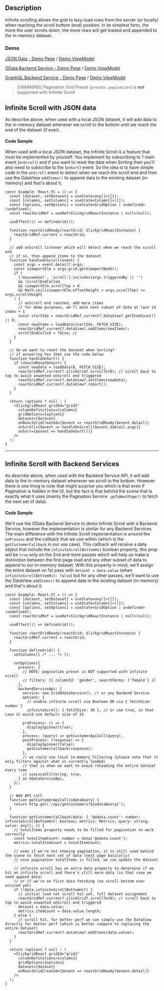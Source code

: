 ## Description

Infinite scrolling allows the grid to lazy-load rows from the server (or locally) when reaching the scroll bottom (end) position.
In its simplest form, the more the user scrolls down, the more rows will get loaded and appended to the in-memory dataset.

### Demo

[JSON Data - Demo Page](https://ghiscoding.github.io/slickgrid-react/#/slickgrid/Example38) / [Demo ViewModel](https://github.com/ghiscoding/slickgrid-react/blob/master/src/examples/slickgrid/Example38.tsx)

[OData Backend Service - Demo Page](https://ghiscoding.github.io/slickgrid-react/#/slickgrid/Example39) / [Demo ViewModel](https://github.com/ghiscoding/slickgrid-react/blob/master/src/examples/slickgrid/Example39.tsx)

[GraphQL Backend Service - Demo Page](https://ghiscoding.github.io/slickgrid-react/#/slickgrid/Example40) / [Demo ViewModel](https://github.com/ghiscoding/slickgrid-react/blob/master/src/examples/slickgrid/Example40.tsx)

> ![WARNING]
> Pagination Grid Preset (`presets.pagination`) is **not** supported with Infinite Scroll

## Infinite Scroll with JSON data

As describe above, when used with a local JSON dataset, it will add data to the in-memory dataset whenever we scroll to the bottom until we reach the end of the dataset (if ever).

#### Code Sample
When used with a local JSON dataset, the Infinite Scroll is a feature that must be implemented by yourself. You implement by subscribing to 1 main event (`onScroll`) and if you want to reset the data when Sorting then you'll also need to subscribe to the (`onSort`) event. So the idea is to have simple code in the `onScroll` event to detect when we reach the scroll end  and then use the DataView `addItems()` to append data to the existing dataset (in-memory) and that's about it.

```tsx
const Example: React.FC = () => {
  const [dataset, setDataset] = useState<any[]>([]);
  const [columns, setColumns] = useState<Column[]>([]);
  const [options, setOptions] = useState<GridOption | undefined>(undefined);
  const reactGridRef = useRef<SlickgridReactInstance | null>(null);

  useEffect(() => defineGrid());

  function reactGridReady(reactGrid: SlickgridReactInstance) {
    reactGridRef.current = reactGrid;
  }

  // add onScroll listener which will detect when we reach the scroll end
  // if so, then append items to the dataset
  function handleOnScroll(event) {
    const args = event.detail?.args;
    const viewportElm = args.grid.getViewportNode();
    if (
      ['mousewheel', 'scroll'].includes(args.triggeredBy || '')
      && !scrollEndCalled
      && viewportElm.scrollTop > 0
      && Math.ceil(viewportElm.offsetHeight + args.scrollTop) >= args.scrollHeight
    ) {
      // onScroll end reached, add more items
      // for demo purposes, we'll mock next subset of data at last id index + 1
      const startIdx = reactGridRef.current?.dataView?.getItemCount() || 0;
      const newItems = loadData(startIdx, FETCH_SIZE);
      reactGridRef.current?.dataView?.addItems(newItems);
      scrollEndCalled = false; //
    }
  }

  // do we want to reset the dataset when Sorting?
  // if answering Yes then use the code below
  function handleOnSort() {
    if (shouldResetOnSort) {
      const newData = loadData(0, FETCH_SIZE);
      reactGridRef.current?.slickGrid?.scrollTo(0); // scroll back to top to avoid unwanted onScroll end triggered
      reactGridRef.current?.dataView?.setItems(newData);
      reactGridRef.current?.dataView?.reSort();
    }
  }

  return !options ? null : (
    <SlickgridReact gridId="grid1"
      columnDefinitions={columns}
      gridOptions={options}
      dataset={dataset}
      onReactGridCreated={$event => reactGridReady($event.detail)}
      onScroll={$event => handleOnScroll($event.$detail.args)}
      onSort={$event => handleOnSort())}
    />
  );
}
```

---

## Infinite Scroll with Backend Services

As describe above, when used with the Backend Service API, it will add data to the in-memory dataset whenever we scroll to the bottom. However there is one thing to note that might surprise you which is that even if Pagination is hidden in the UI, but the fact is that behind the scene that is exactly what it uses (mainly the Pagination Service `.goToNextPage()` to fetch the next set of data).

#### Code Sample
We'll use the OData Backend Service to demo Infinite Scroll with a Backend Service, however the implementation is similar for any Backend Services. The main difference with the Infinite Scroll implementation is around the `onProcess` and the callback that we use within (which is the `getCustomerCallback` in our use case). This callback will receive a data object that include the `infiniteScrollBottomHit` boolean property, this prop will be `true` only on the 2nd and more passes which will help us make a distinction between the first page load and any other subset of data to append to our in-memory dataset. With this property in mind, we'll assign the entire dataset on 1st pass with `dataset = data.value` (when `infiniteScrollBottomHit: false`) but for any other passes, we'll want to use the DataView `addItems()` to append data to the existing dataset (in-memory) and that's about it.

```tsx
const Example: React.FC = () => {
  const [dataset, setDataset] = useState<any[]>([]);
  const [columns, setColumns] = useState<Column[]>([]);
  const [options, setOptions] = useState<GridOption | undefined>(undefined);
  const reactGridRef = useRef<SlickgridReactInstance | null>(null);

  useEffect(() => defineGrid());

  function reactGridReady(reactGrid: SlickgridReactInstance) {
    reactGridRef.current = reactGrid;
  }

  function defineGrid() {
    setColumns([ /* ... */ ]);

    setOptions({
      presets: {
        // NOTE: pagination preset is NOT supported with infinite scroll
        // filters: [{ columnId: 'gender', searchTerms: ['female'] }]
      },
      backendServiceApi: {
        service: new GridOdataService(), // or any Backend Service
        options: {
          // enable infinite scroll via Boolean OR via { fetchSize: number }
          infiniteScroll: { fetchSize: 30 }, // or use true, in that case it would use default size of 25

        preProcess: () => {
          displaySpinner(true);
        },
        process: (query) => getCustomerApiCall(query),
        postProcess: (response) => {
          displaySpinner(false);
          getCustomerCallback(response);
        },
        // we could use local in-memory Filtering (please note that it only filters against what is currently loaded)
        // that is when we want to avoid reloading the entire dataset every time
        // useLocalFiltering: true,
      } as OdataServiceApi,
    });
  }

  // Web API call
  function getCustomerApiCall(odataQuery) {
    return http.get(`/api/getCustomers?${odataQuery}`);
  }

  function getCustomerCallback(data: { '@odata.count': number; infiniteScrollBottomHit: boolean; metrics: Metrics; query: string; value: any[]; }) {
    // totalItems property needs to be filled for pagination to work correctly
    const totalItemCount: number = data['@odata.count'];
    metrics.totalItemCount = totalItemCount;

    // even if we're not showing pagination, it is still used behind the scene to fetch next set of data (next page basically)
    // once pagination totalItems is filled, we can update the dataset

    // infinite scroll has an extra data property to determine if we hit an infinite scroll and there's still more data (in that case we need append data)
    // or if we're on first data fetching (no scroll bottom ever occured yet)
    if (!data.infiniteScrollBottomHit) {
      // initial load not scroll hit yet, full dataset assignment
      reactGridRef.current?.slickGrid?.scrollTo(0); // scroll back to top to avoid unwanted onScroll end triggered
      dataset = data.value;
      metrics.itemCount = data.value.length;
    } else {
      // scroll hit, for better perf we can simply use the DataView directly for better perf (which is better compare to replacing the entire dataset)
      reactGridRef.current?.dataView?.addItems(data.value);
    }
  }

  return !options ? null : (
    <SlickgridReact gridId="grid1"
      columnDefinitions={columns}
      gridOptions={options}
      dataset={dataset}
      onReactGridCreated={$event => reactGridReady($event.detail)}
    />
  );
}
```
